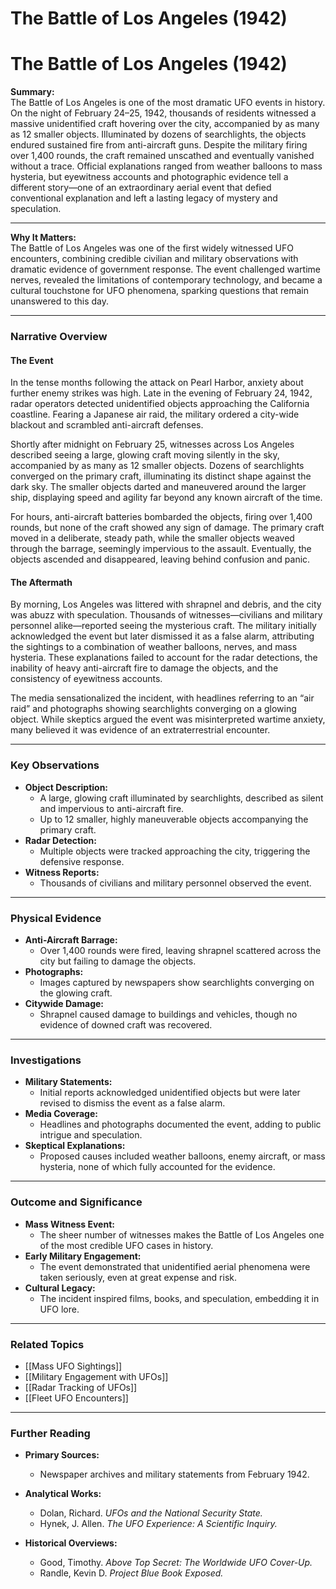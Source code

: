 # The Battle of Los Angeles (1942)

# The Battle of Los Angeles (1942)

**Summary:**  
The Battle of Los Angeles is one of the most dramatic UFO events in history. On the night of February 24–25, 1942, thousands of residents witnessed a massive unidentified craft hovering over the city, accompanied by as many as 12 smaller objects. Illuminated by dozens of searchlights, the objects endured sustained fire from anti-aircraft guns. Despite the military firing over 1,400 rounds, the craft remained unscathed and eventually vanished without a trace. Official explanations ranged from weather balloons to mass hysteria, but eyewitness accounts and photographic evidence tell a different story—one of an extraordinary aerial event that defied conventional explanation and left a lasting legacy of mystery and speculation.

---

**Why It Matters:**  
The Battle of Los Angeles was one of the first widely witnessed UFO encounters, combining credible civilian and military observations with dramatic evidence of government response. The event challenged wartime nerves, revealed the limitations of contemporary technology, and became a cultural touchstone for UFO phenomena, sparking questions that remain unanswered to this day.

---

### **Narrative Overview**

#### **The Event**

In the tense months following the attack on Pearl Harbor, anxiety about further enemy strikes was high. Late in the evening of February 24, 1942, radar operators detected unidentified objects approaching the California coastline. Fearing a Japanese air raid, the military ordered a city-wide blackout and scrambled anti-aircraft defenses.

Shortly after midnight on February 25, witnesses across Los Angeles described seeing a large, glowing craft moving silently in the sky, accompanied by as many as 12 smaller objects. Dozens of searchlights converged on the primary craft, illuminating its distinct shape against the dark sky. The smaller objects darted and maneuvered around the larger ship, displaying speed and agility far beyond any known aircraft of the time.

For hours, anti-aircraft batteries bombarded the objects, firing over 1,400 rounds, but none of the craft showed any sign of damage. The primary craft moved in a deliberate, steady path, while the smaller objects weaved through the barrage, seemingly impervious to the assault. Eventually, the objects ascended and disappeared, leaving behind confusion and panic.

#### **The Aftermath**

By morning, Los Angeles was littered with shrapnel and debris, and the city was abuzz with speculation. Thousands of witnesses—civilians and military personnel alike—reported seeing the mysterious craft. The military initially acknowledged the event but later dismissed it as a false alarm, attributing the sightings to a combination of weather balloons, nerves, and mass hysteria. These explanations failed to account for the radar detections, the inability of heavy anti-aircraft fire to damage the objects, and the consistency of eyewitness accounts.

The media sensationalized the incident, with headlines referring to an “air raid” and photographs showing searchlights converging on a glowing object. While skeptics argued the event was misinterpreted wartime anxiety, many believed it was evidence of an extraterrestrial encounter.

---

### **Key Observations**

- **Object Description:**
    - A large, glowing craft illuminated by searchlights, described as silent and impervious to anti-aircraft fire.
    - Up to 12 smaller, highly maneuverable objects accompanying the primary craft.
- **Radar Detection:**
    - Multiple objects were tracked approaching the city, triggering the defensive response.
- **Witness Reports:**
    - Thousands of civilians and military personnel observed the event.

---

### **Physical Evidence**

- **Anti-Aircraft Barrage:**
    - Over 1,400 rounds were fired, leaving shrapnel scattered across the city but failing to damage the objects.
- **Photographs:**
    - Images captured by newspapers show searchlights converging on the glowing craft.
- **Citywide Damage:**
    - Shrapnel caused damage to buildings and vehicles, though no evidence of downed craft was recovered.

---

### **Investigations**

- **Military Statements:**
    - Initial reports acknowledged unidentified objects but were later revised to dismiss the event as a false alarm.
- **Media Coverage:**
    - Headlines and photographs documented the event, adding to public intrigue and speculation.
- **Skeptical Explanations:**
    - Proposed causes included weather balloons, enemy aircraft, or mass hysteria, none of which fully accounted for the evidence.

---

### **Outcome and Significance**

- **Mass Witness Event:**
    - The sheer number of witnesses makes the Battle of Los Angeles one of the most credible UFO cases in history.
- **Early Military Engagement:**
    - The event demonstrated that unidentified aerial phenomena were taken seriously, even at great expense and risk.
- **Cultural Legacy:**
    - The incident inspired films, books, and speculation, embedding it in UFO lore.

---

### **Related Topics**

- [[Mass UFO Sightings]]
- [[Military Engagement with UFOs]]
- [[Radar Tracking of UFOs]]
- [[Fleet UFO Encounters]]

---

### **Further Reading**

- **Primary Sources:**
    
    - Newspaper archives and military statements from February 1942.
- **Analytical Works:**
    
    - Dolan, Richard. _UFOs and the National Security State._
    - Hynek, J. Allen. _The UFO Experience: A Scientific Inquiry._
- **Historical Overviews:**
    
    - Good, Timothy. _Above Top Secret: The Worldwide UFO Cover-Up._
    - Randle, Kevin D. _Project Blue Book Exposed._